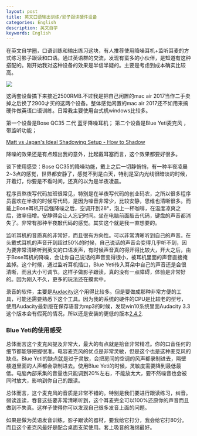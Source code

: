 ```yaml
---
layout: post
title: 英文口语输出训练/影子跟读硬件设备
categories: English
description: 英文自学
keywords: English
---
```


在英文自学圈，口语训练和输出练习这块，有人推荐使用降噪耳机+监听耳麦的方式练习影子跟读和口语。通过英语群的交流，发现有蛮多的小伙伴，是知道有这种搭配的。刚开始我对这种设备的效果是半信半疑的。主要是考虑到成本确实比较高。

<img src="https://cs-cn.top/images/posts/English_Shadowing74430.jpg"/>

这两套设备搞下来接近2500RMB.不过我是把自己闲置的mac air 2017当作二手卖掉之后换了2900才买的这两个设备。整体感觉闲置的mac air 2017还不如用来搞硬件做英语口语训练。日常我主要使用台式机windows比较多。

第一个设备是Bose QC35 二代 蓝牙降噪耳机；
第二个设备是Blue Yeti麦克风 ，带监听功能；

[Matt vs Japan's Ideal Shadowing Setup - How to Shadow](https://youtu.be/8qx_hnAGc-k)

降噪的效果还是有点超出我的意外，比起戴耳塞而言，这个效果都要好很多。

谈下使用感受：Bose QC35的降噪功能，戴上之后一切静悄悄，有一种半夜凌晨2~3点的感觉，世界都安静了，感觉不到是白天，特别是室内光线很暗淡的时候，开着灯，你要是不看时间，还真的以为是半夜凌晨。

程序员熬夜写代码加班很常见，特别是在半夜写代码的创业码农，之所以很多程序员喜欢在半夜的时候写代码，是因为噪音非常少，比较安静，思维也清晰很多。而戴上Bose耳机开启强降噪之后，空调开到28°，泡上一杯咖啡，在温度凉爽之后，效率倍增。安静得会让人忘记时间。坐在电脑前面敲击代码，键盘的声音都消失了。非常有那种半夜敲代码的感觉。其实这个就是我一直想要的。

监听耳机的音质真的非常好，而且很有方向性。可以非常清晰听到自己的声音。在头戴式耳机的声音开到超过50%的时候，自己说话的声音会变得几乎听不到，因为要非常清晰听到英文的口语发声，有时候声音真的得开得比较大，开大之后，由于Bose耳机的降噪，会让你自己说话的声音变得很小，被耳机里面的声音直接掩盖掉。这个时候，通过监听耳机插口，Blue Yeti传入耳朵中自己的声音还是会很清晰，而且大小可调节。这样子做影子跟读，真的没有一点障碍，体验是非常好的。因为刚入不久，更多的玩法还在摸索中。



录音的软件，主要是[Audacity](https://www.fosshub.com/Audacity-old.html)这个用得比较多。但是要做成那种非常方便的工具，可能还需要熟悉下这个工具。因为我的系统的硬件的CPU是比较老的型号，使用Audacity最新版在保存语音为mp3的时候，发现win10系统里面Audacity 3.3这个版本会有假死的情况，所以还是安装的更低的版本[2.4.2](https://download.fosshub.com/Protected/expiretime=1628451086;badurl=aHR0cHM6Ly93d3cuZm9zc2h1Yi5jb20vaHR0cHM6JiN4MkY7JiN4MkY7Zm9zc2h1Yi5jb20mI3gyRjtBdWRhY2l0eS1vbGQuaHRtbA==/cd8da07ec0bba46c909b7835372b4c3fd59729c7921065f9a6850341b2bb00e3/5b7eee97e8058c20a7bbfcf4/5ef5ead9c63e265869c6d064/audacity-win-2.4.2.exe).



### Blue Yeti的使用感受

总体而言这个麦克风提及非常大，最大的有点就是拾音非常精准。你的口音任何的细节都能够把握很准。电容麦克风的优点是非常灵敏，但是这个也是这种麦克风的缺点。Blue Yeti的缺点就是过于灵敏，会把房间的空调的风声都录制进去，隔壁楼道里面的人声都会录制进去。使用Blue Yeti的时候，灵敏度需要降到最低最低。电脑內部采集的音量也只能调到20%左右，不能放太大，要不然噪音也会被同时放大，影响到你自己的跟读。

总体而言，这个麦克风的音质是非常不错的。特别是我们要进行跟读练习，纠音。弱读连读，吞音这些要非常清晰听到，这个耳麦完全可以100%还原你的声音而且做到不失真。这样子使得你可以发现自己很多发音上面的问题。

如果是做为英语发音训练，影子跟读的器材，要我给它打分，我会给它打80分。而且这个麦克风最好是配合桌面支架使用。套上吸音的海绵最好。





